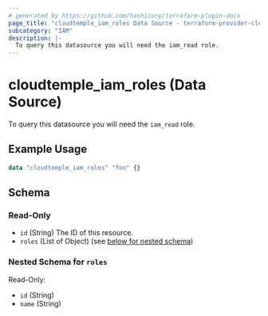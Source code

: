 ```yaml
---
# generated by https://github.com/hashicorp/terraform-plugin-docs
page_title: "cloudtemple_iam_roles Data Source - terraform-provider-cloudtemple"
subcategory: "IAM"
description: |-
  To query this datasource you will need the iam_read role.
---
```


# cloudtemple_iam_roles (Data Source)

To query this datasource you will need the `iam_read` role.

## Example Usage

```terraform
data "cloudtemple_iam_roles" "foo" {}
```

<!-- schema generated by tfplugindocs -->
## Schema

### Read-Only

- `id` (String) The ID of this resource.
- `roles` (List of Object) (see [below for nested schema](#nestedatt--roles))

<a id="nestedatt--roles"></a>
### Nested Schema for `roles`

Read-Only:

- `id` (String)
- `name` (String)


